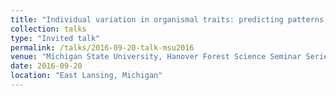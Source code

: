```yaml
---
title: "Individual variation in organismal traits: predicting patterns in space and time from local to global scales"
collection: talks
type: "Invited talk"
permalink: /talks/2016-09-20-talk-msu2016
venue: "Michigan State University, Hanover Forest Science Seminar Series"
date: 2016-09-20
location: "East Lansing, Michigan"
---
```

